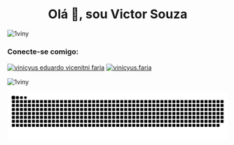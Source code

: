 <h1 align="center">Olá 👋, sou Victor Souza</h1>

<p align="left"> <img src="https://komarev.com/ghpvc/?username=1viny&label=Profile%20views&color=0e75b6&style=flat" alt="1viny" /> </p>

<h3 align="left">Conecte-se comigo:</h3>
<p align="left">
<a href="https://linkedin.com/in/Vinicyus Eduardo Vicenitni Faria" target="blank"><img align="center" src="https://raw.githubusercontent.com/rahuldkjain/github-profile-readme-generator/master/src/images/icons/Social/linked-in-alt.svg" alt="vinicyus eduardo vicenitni faria" height="30" width="40" /></a>
<a href="https://instagram.com/vinicyus.faria" target="blank"><img align="center" src="https://raw.githubusercontent.com/rahuldkjain/github-profile-readme-generator/master/src/images/icons/Social/instagram.svg" alt="vinicyus.faria" height="30" width="40" /></a>
</p>

<p><img align="center" src="https://github-readme-streak-stats.herokuapp.com/?user=1viny&" alt="1viny" /></p>

<picture>
  <source
    media="(prefers-color-scheme: dark)"
    srcset="https://raw.githubusercontent.com/platane/snk/output/github-contribution-grid-snake-dark.svg"
  />
  <source
    media="(prefers-color-scheme: light)"
    srcset="https://raw.githubusercontent.com/platane/snk/output/github-contribution-grid-snake.svg"
  />
  <img
    alt="github contribution grid snake animation"
    src="https://raw.githubusercontent.com/platane/snk/output/github-contribution-grid-snake.svg"
  />
</picture>
